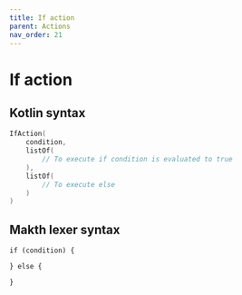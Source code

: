 ```yaml
---
title: If action
parent: Actions
nav_order: 21
---
```


# If action

## Kotlin syntax

```kotlin
IfAction(
    condition,
    listOf(
        // To execute if condition is evaluated to true
    ),
    listOf(
        // To execute else
    )
)
```

## Makth lexer syntax

```
if (condition) {

} else {
    
}
```
